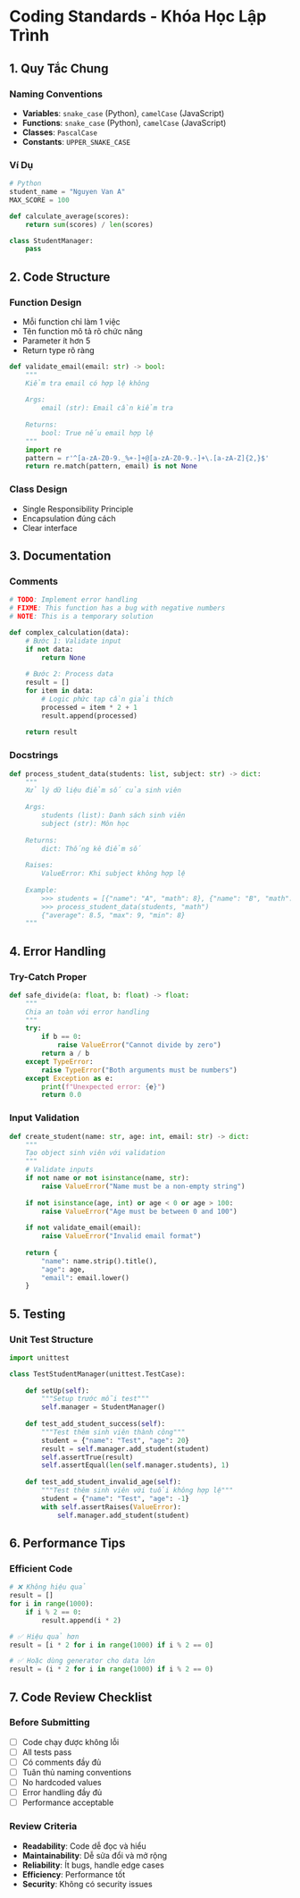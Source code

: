 # Coding Standards - Khóa Học Lập Trình

## 1. Quy Tắc Chung

### Naming Conventions
- **Variables**: `snake_case` (Python), `camelCase` (JavaScript)
- **Functions**: `snake_case` (Python), `camelCase` (JavaScript)
- **Classes**: `PascalCase`
- **Constants**: `UPPER_SNAKE_CASE`

### Ví Dụ
```python
# Python
student_name = "Nguyen Van A"
MAX_SCORE = 100

def calculate_average(scores):
    return sum(scores) / len(scores)

class StudentManager:
    pass
```

## 2. Code Structure

### Function Design
- Mỗi function chỉ làm 1 việc
- Tên function mô tả rõ chức năng
- Parameter ít hơn 5
- Return type rõ ràng

```python
def validate_email(email: str) -> bool:
    """
    Kiểm tra email có hợp lệ không
    
    Args:
        email (str): Email cần kiểm tra
        
    Returns:
        bool: True nếu email hợp lệ
    """
    import re
    pattern = r'^[a-zA-Z0-9._%+-]+@[a-zA-Z0-9.-]+\.[a-zA-Z]{2,}$'
    return re.match(pattern, email) is not None
```

### Class Design
- Single Responsibility Principle
- Encapsulation đúng cách
- Clear interface

## 3. Documentation

### Comments
```python
# TODO: Implement error handling
# FIXME: This function has a bug with negative numbers
# NOTE: This is a temporary solution

def complex_calculation(data):
    # Bước 1: Validate input
    if not data:
        return None
    
    # Bước 2: Process data
    result = []
    for item in data:
        # Logic phức tạp cần giải thích
        processed = item * 2 + 1
        result.append(processed)
    
    return result
```

### Docstrings
```python
def process_student_data(students: list, subject: str) -> dict:
    """
    Xử lý dữ liệu điểm số của sinh viên
    
    Args:
        students (list): Danh sách sinh viên
        subject (str): Môn học
        
    Returns:
        dict: Thống kê điểm số
        
    Raises:
        ValueError: Khi subject không hợp lệ
        
    Example:
        >>> students = [{"name": "A", "math": 8}, {"name": "B", "math": 9}]
        >>> process_student_data(students, "math")
        {"average": 8.5, "max": 9, "min": 8}
    """
```

## 4. Error Handling

### Try-Catch Proper
```python
def safe_divide(a: float, b: float) -> float:
    """
    Chia an toàn với error handling
    """
    try:
        if b == 0:
            raise ValueError("Cannot divide by zero")
        return a / b
    except TypeError:
        raise TypeError("Both arguments must be numbers")
    except Exception as e:
        print(f"Unexpected error: {e}")
        return 0.0
```

### Input Validation
```python
def create_student(name: str, age: int, email: str) -> dict:
    """
    Tạo object sinh viên với validation
    """
    # Validate inputs
    if not name or not isinstance(name, str):
        raise ValueError("Name must be a non-empty string")
    
    if not isinstance(age, int) or age < 0 or age > 100:
        raise ValueError("Age must be between 0 and 100")
    
    if not validate_email(email):
        raise ValueError("Invalid email format")
    
    return {
        "name": name.strip().title(),
        "age": age,
        "email": email.lower()
    }
```

## 5. Testing

### Unit Test Structure
```python
import unittest

class TestStudentManager(unittest.TestCase):
    
    def setUp(self):
        """Setup trước mỗi test"""
        self.manager = StudentManager()
    
    def test_add_student_success(self):
        """Test thêm sinh viên thành công"""
        student = {"name": "Test", "age": 20}
        result = self.manager.add_student(student)
        self.assertTrue(result)
        self.assertEqual(len(self.manager.students), 1)
    
    def test_add_student_invalid_age(self):
        """Test thêm sinh viên với tuổi không hợp lệ"""
        student = {"name": "Test", "age": -1}
        with self.assertRaises(ValueError):
            self.manager.add_student(student)
```

## 6. Performance Tips

### Efficient Code
```python
# ❌ Không hiệu quả
result = []
for i in range(1000):
    if i % 2 == 0:
        result.append(i * 2)

# ✅ Hiệu quả hơn
result = [i * 2 for i in range(1000) if i % 2 == 0]

# ✅ Hoặc dùng generator cho data lớn
result = (i * 2 for i in range(1000) if i % 2 == 0)
```

## 7. Code Review Checklist

### Before Submitting
- [ ] Code chạy được không lỗi
- [ ] All tests pass
- [ ] Có comments đầy đủ
- [ ] Tuân thủ naming conventions
- [ ] No hardcoded values
- [ ] Error handling đầy đủ
- [ ] Performance acceptable

### Review Criteria
- **Readability**: Code dễ đọc và hiểu
- **Maintainability**: Dễ sửa đổi và mở rộng
- **Reliability**: Ít bugs, handle edge cases
- **Efficiency**: Performance tốt
- **Security**: Không có security issues
